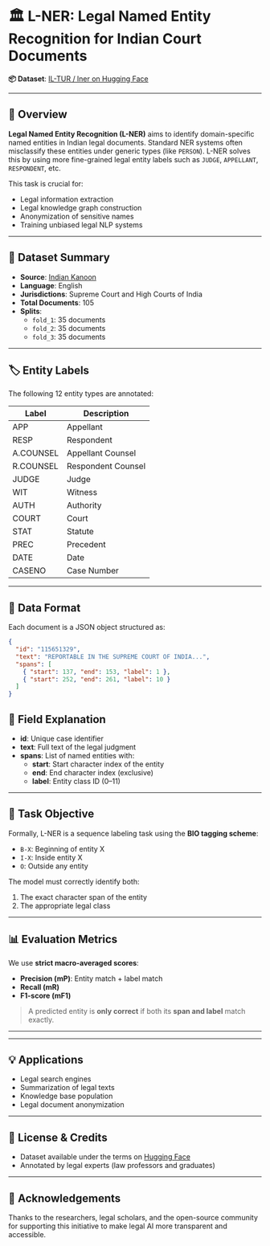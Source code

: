 # 🏛️ L-NER: Legal Named Entity Recognition for Indian Court Documents

**📦 Dataset**: [IL-TUR / lner on Hugging Face](https://huggingface.co/datasets/Exploration-Lab/IL-TUR/tree/main/lner)

---

## 📌 Overview

**Legal Named Entity Recognition (L-NER)** aims to identify domain-specific named entities in Indian legal documents. Standard NER systems often misclassify these entities under generic types (like `PERSON`). L-NER solves this by using more fine-grained legal entity labels such as `JUDGE`, `APPELLANT`, `RESPONDENT`, etc.

This task is crucial for:
- Legal information extraction
- Legal knowledge graph construction
- Anonymization of sensitive names
- Training unbiased legal NLP systems

---

## 📂 Dataset Summary

- **Source**: [Indian Kanoon](https://www.indiankanoon.org/)
- **Language**: English
- **Jurisdictions**: Supreme Court and High Courts of India
- **Total Documents**: 105
- **Splits**:
  - `fold_1`: 35 documents
  - `fold_2`: 35 documents
  - `fold_3`: 35 documents

---

## 🏷️ Entity Labels

The following 12 entity types are annotated:

| Label | Description            |
|-------|------------------------|
| APP   | Appellant              |
| RESP  | Respondent             |
| A.COUNSEL | Appellant Counsel |
| R.COUNSEL | Respondent Counsel |
| JUDGE | Judge                  |
| WIT   | Witness                |
| AUTH  | Authority              |
| COURT | Court                  |
| STAT  | Statute                |
| PREC  | Precedent              |
| DATE  | Date                   |
| CASENO | Case Number           |

---

## 📄 Data Format

Each document is a JSON object structured as:

```json
{
  "id": "115651329",
  "text": "REPORTABLE IN THE SUPREME COURT OF INDIA...",
  "spans": [
    { "start": 137, "end": 153, "label": 1 },
    { "start": 252, "end": 261, "label": 10 }
  ]
}
```


## 📝 Field Explanation

- **id**: Unique case identifier  
- **text**: Full text of the legal judgment  
- **spans**: List of named entities with:  
  - **start**: Start character index of the entity  
  - **end**: End character index (exclusive)  
  - **label**: Entity class ID (0–11)  

---

## 🧪 Task Objective

Formally, L-NER is a sequence labeling task using the **BIO tagging scheme**:

- `B-X`: Beginning of entity X  
- `I-X`: Inside entity X  
- `O`: Outside any entity  

The model must correctly identify both:

1. The exact character span of the entity  
2. The appropriate legal class  

---

## 📊 Evaluation Metrics

We use **strict macro-averaged scores**:

- **Precision (mP)**: Entity match + label match  
- **Recall (mR)**  
- **F1-score (mF1)**  

> A predicted entity is **only correct** if both its **span and label** match exactly.

---

---

## 💡 Applications

- Legal search engines  
- Summarization of legal texts  
- Knowledge base population  
- Legal document anonymization  

---

## 📜 License & Credits

- Dataset available under the terms on [Hugging Face](https://huggingface.co/datasets/Exploration-Lab/IL-TUR/tree/main/lner)  
- Annotated by legal experts (law professors and graduates)  

---

## 🙌 Acknowledgements

Thanks to the researchers, legal scholars, and the open-source community for supporting this initiative to make legal AI more transparent and accessible.
